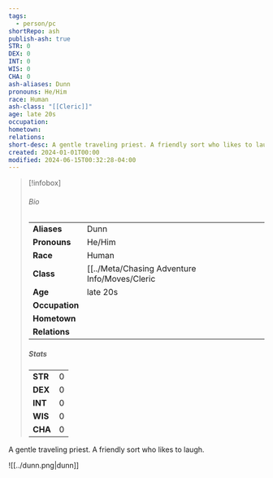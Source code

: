 ```yaml
---
tags:
  - person/pc
shortRepo: ash
publish-ash: true
STR: 0
DEX: 0
INT: 0
WIS: 0
CHA: 0
ash-aliases: Dunn
pronouns: He/Him
race: Human
ash-class: "[[Cleric]]"
age: late 20s
occupation: 
hometown: 
relations: 
short-desc: A gentle traveling priest. A friendly sort who likes to laugh.
created: 2024-01-01T00:00
modified: 2024-06-15T00:32:28-04:00
---
```


> [!infobox]
> ###### Bio
> |                |                  |
> | -------------- | ---------------- |
> |**Aliases**     | Dunn                |
> |**Pronouns**    | He/Him           |
> |**Race**        | Human            |
> |**Class**         | [[../Meta/Chasing Adventure Info/Moves/Cleric|Cleric]]            |
> |**Age**         | late 20s            |
> |**Occupation**  |         |
> |**Hometown**||
> |**Relations**|  |
> 
> ##### Stats
> |      |      |
> | ---- | ---- |
> | **STR**  | 0     |
> | **DEX**  | 0     |
> | **INT**  | 0     |
> | **WIS**  | 0     |
> | **CHA**  | 0     |

A gentle traveling priest. A friendly sort who likes to laugh.

![[../dunn.png|dunn]]